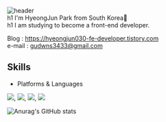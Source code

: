 ![header](https://capsule-render.vercel.app/api?type=waving&color=gradient&height=300&section=header&text=HyeongJun%20030&fontSize=90)
<br>
h1 I'm HyeongJun Park from South Korea👋   
h1 I am studying to become a front-end developer.

Blog : https://hyeongjun030-fe-developer.tistory.com   <br>
e-mail : gudwns3433@gmail.com <br>

## Skills   
- Platforms & Languages   

<img src="https://img.shields.io/badge/HTML5-E34F26?style=flat-square&logo=HTML5&logoColor=white"/>, <img src="https://img.shields.io/badge/CSS3-1572B6?style=flat-square&logo=CSS3&logoColor=white"/>, <img src="https://img.shields.io/badge/JavaScript-F7DF1E?style=flat-square&logo=JavaScript&logoColor=white"/>, <img src="https://img.shields.io/badge/Visual Studio Code-007ACC?style=flat-square&logo=Visual Studio Code&logoColor=white"/>   

![Anurag's GitHub stats](https://github-readme-stats.vercel.app/api?username=HyeongJun030&show_icons=true&theme=aura)
